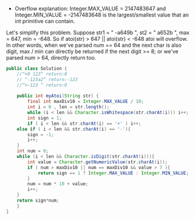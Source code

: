 
* Overflow explanation: Integer.MAX_VALUE = 2147483647 and Integer.MIN_VALUE = -2147483648 is the largest/smallest value that an int primitive can contain.

Let's simplify this problem. 
Suppose str1 = " -a649b ", st2 = " a652b ", max = 647, min = -648. 
So if atoi(str) > 647 || atoi(str) < -648 atoi will overflow. 
In other words, when we've parsed num == 64 and the next char is also digit, 
max / min can directly be returned if the next digit >= 8; or we've parsed num > 64, 
directly return too.

```java
public class Solution {
    //“+0 123” return:0
    // “-123a2” return:-123
    //“+—123 ” return:0
    
    public int myAtoi(String str) {
    	final int maxDiv10 = Integer.MAX_VALUE / 10;
    	int i = 0 , len = str.length();
    	while (i < len && Character.isWhitespace(str.charAt(i))) i++;
    	int sign = 1;
    	if ( i < len && str.charAt(i) == '+' ) i++;
	else if ( i < len && str.charAt(i) == '-'){
		sign = -1;
		i++;
	}
	int num = 0;
	while (i < len && Character.isDigit(str.charAt(i))){
		int value = Character.getNumericValue(str.charAt(i));
		if ( num > maxDiv10 || num == maxDiv10 && value > 7 ){
			return sign == 1 ? Integer.MAX_VALUE : Integer.MIN_VALUE;
		}
		num = num * 10 + value;
		i++;
	}
	return sign*num;
    }
}
```
